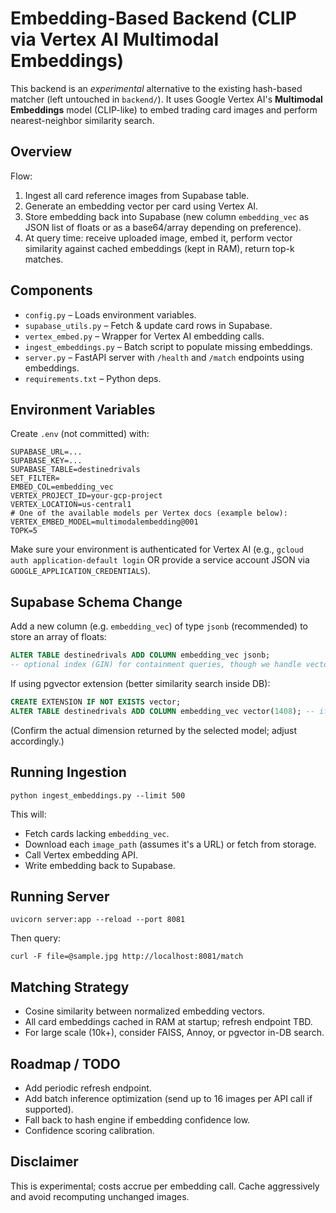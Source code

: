 # Embedding-Based Backend (CLIP via Vertex AI Multimodal Embeddings)

This backend is an *experimental* alternative to the existing hash-based matcher (left untouched in `backend/`). It uses Google Vertex AI's **Multimodal Embeddings** model (CLIP-like) to embed trading card images and perform nearest-neighbor similarity search.

## Overview

Flow:
1. Ingest all card reference images from Supabase table.
2. Generate an embedding vector per card using Vertex AI.
3. Store embedding back into Supabase (new column `embedding_vec` as JSON list of floats or as a base64/array depending on preference).
4. At query time: receive uploaded image, embed it, perform vector similarity against cached embeddings (kept in RAM), return top-k matches.

## Components

- `config.py` – Loads environment variables.
- `supabase_utils.py` – Fetch & update card rows in Supabase.
- `vertex_embed.py` – Wrapper for Vertex AI embedding calls.
- `ingest_embeddings.py` – Batch script to populate missing embeddings.
- `server.py` – FastAPI server with `/health` and `/match` endpoints using embeddings.
- `requirements.txt` – Python deps.

## Environment Variables
Create `.env` (not committed) with:
```
SUPABASE_URL=...
SUPABASE_KEY=...
SUPABASE_TABLE=destinedrivals
SET_FILTER=
EMBED_COL=embedding_vec
VERTEX_PROJECT_ID=your-gcp-project
VERTEX_LOCATION=us-central1
# One of the available models per Vertex docs (example below):
VERTEX_EMBED_MODEL=multimodalembedding@001
TOPK=5
```
Make sure your environment is authenticated for Vertex AI (e.g., `gcloud auth application-default login` OR provide a service account JSON via `GOOGLE_APPLICATION_CREDENTIALS`).

## Supabase Schema Change
Add a new column (e.g. `embedding_vec`) of type `jsonb` (recommended) to store an array of floats:
```sql
ALTER TABLE destinedrivals ADD COLUMN embedding_vec jsonb;
-- optional index (GIN) for containment queries, though we handle vector search in memory here
```
If using pgvector extension (better similarity search inside DB):
```sql
CREATE EXTENSION IF NOT EXISTS vector;
ALTER TABLE destinedrivals ADD COLUMN embedding_vec vector(1408); -- if model dimension is 1408 (example)
```
(Confirm the actual dimension returned by the selected model; adjust accordingly.)

## Running Ingestion
```
python ingest_embeddings.py --limit 500
```
This will:
- Fetch cards lacking `embedding_vec`.
- Download each `image_path` (assumes it's a URL) or fetch from storage.
- Call Vertex embedding API.
- Write embedding back to Supabase.

## Running Server
```
uvicorn server:app --reload --port 8081
```
Then query:
```
curl -F file=@sample.jpg http://localhost:8081/match
```

## Matching Strategy
- Cosine similarity between normalized embedding vectors.
- All card embeddings cached in RAM at startup; refresh endpoint TBD.
- For large scale (10k+), consider FAISS, Annoy, or pgvector in-DB search.

## Roadmap / TODO
- Add periodic refresh endpoint.
- Add batch inference optimization (send up to 16 images per API call if supported).
- Fall back to hash engine if embedding confidence low.
- Confidence scoring calibration.

## Disclaimer
This is experimental; costs accrue per embedding call. Cache aggressively and avoid recomputing unchanged images.
